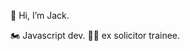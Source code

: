 👋 Hi, I’m Jack.

🏍️ Javascript dev. 🧑‍⚖️ ex solicitor trainee.

<!---
jacksbrand/jacksbrand is a ✨ special ✨ repository because its `README.md` (this file) appears on your GitHub profile.
You can click the Preview link to take a look at your changes.
--->
